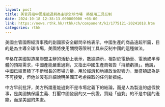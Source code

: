 ```yaml
---
layout: post
title: 美官員指中國產能過剩為主導全球市場　將使用工具反制
date: 2024-10-18 12:38:13.000000000 +08:00
link: https://news.rthk.hk/rthk/ch/component/k2/1775121-20241018.htm
categories: rthk
---
```


美國主管國際經濟事務的副國家安全顧問辛格表示，中國生產的商品遠超所需，目的是為主導全球市場，美國將使用關稅等限制工具來反制中國的這種做法。

辛格在美國製造業聯盟主辦的活動上表示，數據顯示，相對於電動車、電池或半導體的預期需求，中國產能嚴重過剩，又指出中國生產商報告「持續虧損」。他說，中國已經累積了不斷增長的市場力量，用於經濟和地緣政治影響力，華盛頓認為是不可接受，但他並沒有詳細說明美國正考慮採取的任何新措施。

中方早前批評，美方所謂產能過剩不是市場定義下的結論，而是人為製造的虛假敘事，是美國搞保護主義、打壓中國發展的又一例證，質疑「過剩」的不是中國的產能，而是美國的焦慮。
